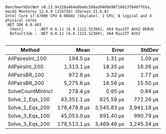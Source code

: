 ```

BenchmarkDotNet v0.13.9+228a464e8be6c580ad9408e98f18813f6407fb5a, macOS Monterey 12.6.9 (21G726) [Darwin 21.6.0]
Intel Core i7-6700K CPU 4.00GHz (Skylake), 1 CPU, 8 logical and 4 physical cores
.NET SDK 6.0.403
  [Host]     : .NET 6.0.11 (6.0.1122.52304), X64 RyuJIT AVX2 DEBUG
  DefaultJob : .NET 6.0.11 (6.0.1122.52304), X64 RyuJIT AVX2


```
| Method            | Mean         | Error       | StdDev      |
|------------------ |-------------:|------------:|------------:|
| AllPairesInt_100  |     194.5 μs |     1.31 μs |     1.09 μs |
| AllPairsInt_200   |   1,313.1 μs |    18.35 μs |    16.26 μs |
| AllPairsBR_100    |     972.8 μs |     3.32 μs |     2.77 μs |
| AllPairsBR_200    |   5,275.6 μs |    18.56 μs |    15.50 μs |
| SolveCountMinIncl |     278.4 μs |     0.95 μs |     0.84 μs |
| Solve_1_Eqs_100   |  43,351.1 μs |   825.59 μs |   772.26 μs |
| Solve_1_Eqs_200   | 178,478.8 μs | 3,545.83 μs | 3,941.18 μs |
| Solve_3_Eqs_100   |  45,053.0 μs |   891.40 μs |   990.79 μs |
| Solve_3_Eqs_200   | 178,513.1 μs | 3,469.46 μs | 3,245.34 μs |
